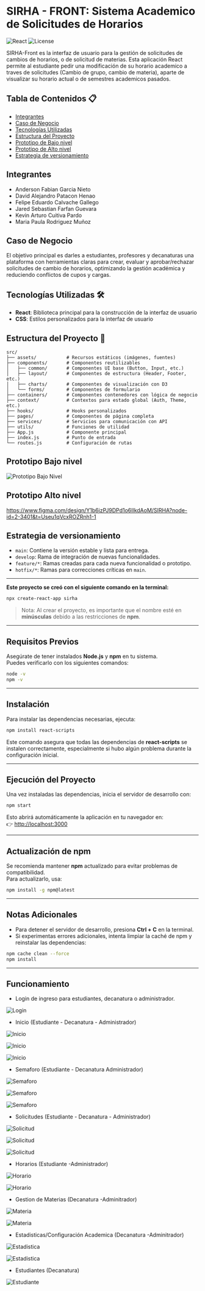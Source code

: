 # SIRHA - FRONT: Sistema Academico de Solicitudes de Horarios

![React](https://img.shields.io/badge/React-18.2.0-blue)
![License](https://img.shields.io/badge/license-MIT-blue)

SIRHA-Front es la interfaz de usuario para la gestión de solicitudes de cambios de horarios, o de solicitud de materias. Esta aplicación React permite al estudiante pedir una modificación de su horario academico a traves de solicitudes (Cambio de grupo, cambio de materia), aparte de visualizar su horario actual o de semestres academicos pasados.

## Tabla de Contenidos 📋

- [Integrantes](#integrantes)
- [Caso de Negocio](#caso-de-negocio)
- [Tecnologías Utilizadas](#tecnologías-utilizadas-)
- [Estructura del Proyecto](#estructura-del-proyecto-)
- [Prototipo de Bajo nivel](#Prototipo-Bajo-nivel-)
- [Prototipo de Alto nivel](#Prototipo-Alto-nivel-)
- [Estrategia de versionamiento](#estrategia-de-versionamiento)


## Integrantes

- Anderson Fabian Garcia Nieto
- David Alejandro Patacon Henao 
- Felipe Eduardo Calvache Gallego
- Jared Sebastian Farfan Guevara
- Kevin Arturo Cuitiva Pardo
- Maria Paula Rodriguez Muñoz

## Caso de Negocio
El objetivo principal es darles a estudiantes, profesores y decanaturas una plataforma con herramientas claras para crear, evaluar y aprobar/rechazar solicitudes de cambio de horarios, optimizando la gestión académica y reduciendo conflictos de cupos y cargas.

## Tecnologías Utilizadas 🛠

- **React**: Biblioteca principal para la construcción de la interfaz de usuario
- **CSS**: Estilos personalizados para la interfaz de usuario


## Estructura del Proyecto 📁

```
src/
├── assets/           # Recursos estáticos (imágenes, fuentes)
├── components/       # Componentes reutilizables
│   ├── common/       # Componentes UI base (Button, Input, etc.)
│   ├── layout/       # Componentes de estructura (Header, Footer, etc.)
│   ├── charts/       # Componentes de visualización con D3
│   └── forms/        # Componentes de formulario
├── containers/       # Componentes contenedores con lógica de negocio
├── context/          # Contextos para estado global (Auth, Theme, etc.)
├── hooks/            # Hooks personalizados
├── pages/            # Componentes de página completa
├── services/         # Servicios para comunicación con API
├── utils/            # Funciones de utilidad
├── App.js            # Componente principal
├── index.js          # Punto de entrada
└── routes.js         # Configuración de rutas
```

## Prototipo Bajo nivel

![Prototipo Bajo Nivel](images/FRONT_BAJO_NIVEL.jfif)

## Prototipo Alto nivel
https://www.figma.com/design/Y1b6jzPJ9DPd1o6IlkdAoM/SIRHA?node-id=2-3401&t=Useu1qVcxROZRnh1-1

## Estrategia de versionamiento

- `main`: Contiene la versión estable y lista para entrega.
- `develop`: Rama de integración de nuevas funcionalidades.
- `feature/*`: Ramas creadas para cada nueva funcionalidad o prototipo.
- `hotfix/*`: Ramas para correcciones críticas en `main`.



---
**Este proyecto se creó con el siguiente comando en la terminal:**

```bash
npx create-react-app sirha
```

> Nota: Al crear el proyecto, es importante que el nombre esté en **minúsculas** debido a las restricciones de **npm**.

---

## Requisitos Previos

Asegúrate de tener instalados **Node.js** y **npm** en tu sistema.  
Puedes verificarlo con los siguientes comandos:

```bash
node -v
npm -v
```

---

## Instalación

Para instalar las dependencias necesarias, ejecuta:

```bash
npm install react-scripts
```

Este comando asegura que todas las dependencias de **react-scripts** se instalen correctamente, especialmente si hubo algún problema durante la configuración inicial.

---

## Ejecución del Proyecto

Una vez instaladas las dependencias, inicia el servidor de desarrollo con:

```bash
npm start
```

Esto abrirá automáticamente la aplicación en tu navegador en:  
👉 [http://localhost:3000](http://localhost:3000)

---

## Actualización de npm

Se recomienda mantener **npm** actualizado para evitar problemas de compatibilidad.  
Para actualizarlo, usa:

```bash
npm install -g npm@latest
```

---

## Notas Adicionales

- Para detener el servidor de desarrollo, presiona **Ctrl + C** en la terminal.  
- Si experimentas errores adicionales, intenta limpiar la caché de npm y reinstalar las dependencias:

```bash
npm cache clean --force
npm install
```

---

## Funcionamiento

- Login de ingreso para estudiantes, decanatura o administrador.

![Login](./images/LOG_IN.png)

- Inicio (Estudiante - Decanatura - Administrador)

![Inicio](./images/Estudiante/INICIO_ESTUDIANTE.png)

![Inicio](./images/Decanatura/INICIO_DECANATURA.png)

![Inicio](./images/Administrador/INICIO_ADMINISTRADOR.png)

- Semaforo (Estudiante - Decanatura Administrador)

![Semaforo](./images/Estudiante/SEMAFORO_ESTUDIANTE.png)

![Semaforo](./images/Decanatura/SEMAFORO_DECANATURA.png)

![Semaforo](./images/Administrador/SEMAFORO_ADMINISTRADOR.png)

- Solicitudes (Estudiante - Decanatura - Administrador)

![Solicitud](./images/Estudiante/SOLICITUDES_ESTUDIANTES.png)

![Solicitud](./images/Decanatura/SOLICITUD_DECANATURA.png)

![Solicitud](./images/Administrador/SOLICITUDES_ADMINISTRADOR.png)

- Horarios (Estudiante -Administrador)

![Horario](./images/Estudiante/HORARIO_ESTUDIANTE.png)

![Horario](./images/Administrador/HORARIO_ADEMINISTRACION.png)

- Gestion de Materias (Decanatura -Adminitrador)

![Materia](./images/Decanatura/MATERIAS_DECANATURA.png)

![Materia](./images/Administrador/MATERIAS_ADMINISTRCION.png)

- Estadisticas/Configuración Academica (Decanatura -Adminitrador)

![Estadistica](./images/Decanatura/CONFIGURACION_DECANATURA.png)

![Estadistica](./images/Administrador/ESTADISTICAS_ADMINISTRACION.png)

- Estudiantes (Decanatura)

![Estudiante](./images/Decanatura/ESTUDIANTES_DECANATURA.png)
